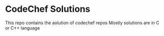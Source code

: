# CodeChef Solutions
This repo contains the aolution of codechef repos
Mostly solutions are in C or C++ language
